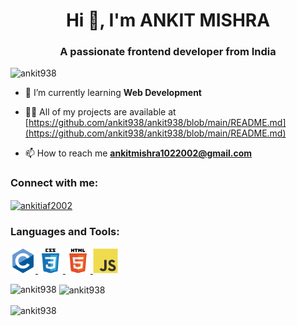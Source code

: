 <h1 align="center">Hi 👋, I'm ANKIT MISHRA</h1>
<h3 align="center">A passionate frontend developer from India</h3>

<p align="left"> <img src="https://komarev.com/ghpvc/?username=ankit938&label=Profile%20views&color=0e75b6&style=flat" alt="ankit938" /> </p>

- 🌱 I’m currently learning **Web Development**

- 👨‍💻 All of my projects are available at [https://github.com/ankit938/ankit938/blob/main/README.md](https://github.com/ankit938/ankit938/blob/main/README.md)

- 📫 How to reach me **ankitmishra1022002@gmail.com**

<h3 align="left">Connect with me:</h3>
<p align="left">
<a href="https://instagram.com/ankitiaf2002" target="blank"><img align="center" src="https://raw.githubusercontent.com/rahuldkjain/github-profile-readme-generator/master/src/images/icons/Social/instagram.svg" alt="ankitiaf2002" height="30" width="40" /></a>
</p>

<h3 align="left">Languages and Tools:</h3>
<p align="left"> <a href="https://www.cprogramming.com/" target="_blank" rel="noreferrer"> <img src="https://raw.githubusercontent.com/devicons/devicon/master/icons/c/c-original.svg" alt="c" width="40" height="40"/> </a> <a href="https://www.w3schools.com/css/" target="_blank" rel="noreferrer"> <img src="https://raw.githubusercontent.com/devicons/devicon/master/icons/css3/css3-original-wordmark.svg" alt="css3" width="40" height="40"/> </a> <a href="https://www.w3.org/html/" target="_blank" rel="noreferrer"> <img src="https://raw.githubusercontent.com/devicons/devicon/master/icons/html5/html5-original-wordmark.svg" alt="html5" width="40" height="40"/> </a> <a href="https://developer.mozilla.org/en-US/docs/Web/JavaScript" target="_blank" rel="noreferrer"> <img src="https://raw.githubusercontent.com/devicons/devicon/master/icons/javascript/javascript-original.svg" alt="javascript" width="40" height="40"/> </a> </p>

<p><img align="left" src="https://github-readme-stats.vercel.app/api/top-langs?username=ankit938&show_icons=true&locale=en&layout=compact" alt="ankit938" /></p>

<p>&nbsp;<img align="center" src="https://github-readme-stats.vercel.app/api?username=ankit938&show_icons=true&locale=en" alt="ankit938" /></p>

<p><img align="center" src="https://github-readme-streak-stats.herokuapp.com/?user=ankit938&" alt="ankit938" /></p>


